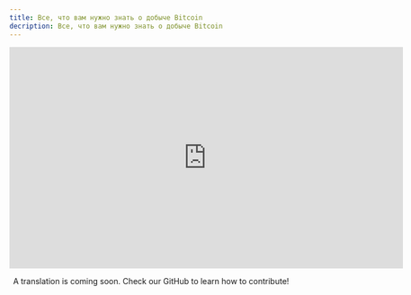 ```yaml
---
title: Все, что вам нужно знать о добыче Bitcoin
decription: Все, что вам нужно знать о добыче Bitcoin
---
```


<center>
  <iframe width="700" height="394" src="https://www.youtube.com/embed/GmOzih6I1zs" frameborder="0" allowfullscreen></iframe>

  <p>A translation is coming soon. Check our GitHub to learn how to contribute!</p>
</center>
